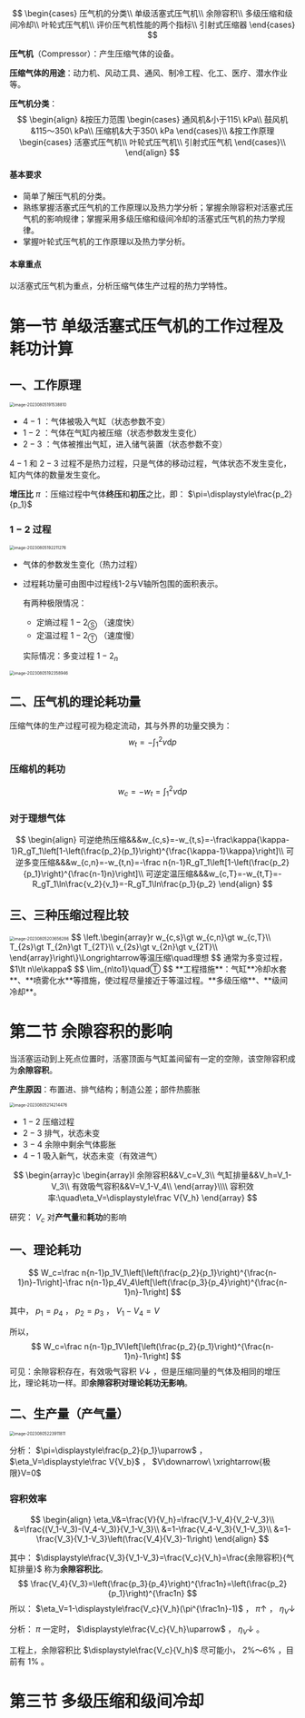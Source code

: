 $$
\begin{cases}
压气机的分类\\
单级活塞式压气机\\
余隙容积\\
多级压缩和级间冷却\\
叶轮式压气机\\
评价压气机性能的两个指标\\
引射式压缩器
\end{cases}
$$

**压气机**（Compressor）：产生压缩气体的设备。

**压缩气体的用途**：动力机、风动工具、通风、制冷工程、化工、医疗、潜水作业等。

**压气机分类**：
$$
\begin{align}
&按压力范围
\begin{cases}
通风机&小于115\ kPa\\
鼓风机&115～350\ kPa\\
压缩机&大于350\ kPa
\end{cases}\\
&按工作原理
\begin{cases}
活塞式压气机\\
叶轮式压气机\\
引射式压气机
\end{cases}\\
\end{align}
$$

#### 基本要求

* 简单了解压气机的分类。
* 熟练掌握活塞式压气机的工作原理以及热力学分析；掌握余隙容积对活塞式压气机的影响规律；掌握采用多级压缩和级间冷却的活塞式压气机的热力学规律。
* 掌握叶轮式压气机的工作原理以及热力学分析。

#### 本章重点

以活塞式压气机为重点，分析压缩气体生产过程的热力学特性。

# 第一节 单级活塞式压气机的工作过程及耗功计算

## 一、工作原理

<img src="8.%E5%8E%8B%E6%B0%94%E6%9C%BA%E7%9A%84%E7%83%AD%E5%8A%9B%E8%BF%87%E7%A8%8B.assets/image-20230805191538810.png" alt="image-20230805191538810" style="zoom:50%;" />

* $4-1$ ：气体被吸入气缸（状态参数不变）
* $1-2$ ：气体在气缸内被压缩（状态参数发生变化）
* $2-3$ ：气体被推出气缸，进入储气装置（状态参数不变）

$4-1$ 和 $2-3$ 过程不是热力过程，只是气体的移动过程，气体状态不发生变化，缸内气体的数量发生变化。

**增压比** $\pi$ ：压缩过程中气体**终压**和**初压**之比，即： $\pi=\displaystyle\frac{p_2}{p_1}$ 

### $1-2$ 过程

<img src="8.%E5%8E%8B%E6%B0%94%E6%9C%BA%E7%9A%84%E7%83%AD%E5%8A%9B%E8%BF%87%E7%A8%8B.assets/image-20230805192211276.png" alt="image-20230805192211276" style="zoom:50%;" />

* 气体的参数发生变化（热力过程）

* 过程耗功量可由图中过程线1-2与V轴所包围的面积表示。

  有两种极限情况：

  * 定熵过程 $1-2_Ⓢ$ （速度快）
  * 定温过程 $1-2_Ⓣ$ （速度慢）

  实际情况：多变过程 $1-2_n$ 

<img src="8.%E5%8E%8B%E6%B0%94%E6%9C%BA%E7%9A%84%E7%83%AD%E5%8A%9B%E8%BF%87%E7%A8%8B.assets/image-20230805192358946.png" alt="image-20230805192358946" style="zoom:50%;" />

## 二、压气机的理论耗功量

压缩气体的生产过程可视为稳定流动，其与外界的功量交换为：
$$
w_t=-\int_1^2v\mathrm dp
$$

### 压缩机的耗功

$$
w_c=-w_t=\int_1^2v\mathrm dp
$$

### 对于理想气体

$$
\begin{align}
可逆绝热压缩&&&w_{c,s}=-w_{t,s}=-\frac\kappa{\kappa-1}R_gT_1\left[1-\left(\frac{p_2}{p_1}\right)^{\frac{\kappa-1}\kappa}\right]\\
可逆多变压缩&&&w_{c,n}=-w_{t,n}=-\frac n{n-1}R_gT_1\left[1-\left(\frac{p_2}{p_1}\right)^{\frac{n-1}n}\right]\\
可逆定温压缩&&&w_{c,T}=-w_{t,T}=-R_gT_1\ln\frac{v_2}{v_1}=-R_gT_1\ln\frac{p_1}{p_2}
\end{align}
$$

## 三、三种压缩过程比较

<img src="8.%E5%8E%8B%E6%B0%94%E6%9C%BA%E7%9A%84%E7%83%AD%E5%8A%9B%E8%BF%87%E7%A8%8B.assets/image-20230805203656286.png" alt="image-20230805203656286" style="zoom:50%;" />
$$
\left.\begin{array}r
w_{c,s}\gt w_{c,n}\gt w_{c,T}\\
T_{2s}\gt T_{2n}\gt T_{2T}\\
v_{2s}\gt v_{2n}\gt v_{2T}\\
\end{array}\right\}\Longrightarrow等温压缩\quad理想
$$
通常为多变过程， $1\lt n\le\kappa$ 
$$
\lim_{n\to1}\quadⓉ
$$
**工程措施**：气缸**冷却水套**、**喷雾化水**等措施，使过程尽量接近于等温过程。**多级压缩**、**级间冷却**。

# 第二节 余隙容积的影响

当活塞运动到上死点位置时，活塞顶面与气缸盖间留有一定的空隙，该空隙容积成为**余隙容积**。

**产生原因**：布置进、排气结构；制造公差；部件热膨胀

<img src="8.%E5%8E%8B%E6%B0%94%E6%9C%BA%E7%9A%84%E7%83%AD%E5%8A%9B%E8%BF%87%E7%A8%8B.assets/image-20230805214214476.png" alt="image-20230805214214476" style="zoom:50%;" />

* $1-2$ 压缩过程
* $2-3$ 排气，状态未变
* $3-4$ 余隙中剩余气体膨胀
* $4-1$ 吸入新气，状态未变（有效进气）

$$
\begin{array}c
\begin{array}l
余隙容积&&V_c=V_3\\
气缸排量&&V_h=V_1-V_3\\
有效吸气容积&&V=V_1-V_4\\
\end{array}\\\\
容积效率:\quad\eta_V=\displaystyle\frac V{V_h}
\end{array}
$$

研究： $V_c$ 对**产气量**和**耗功**的影响

## 一、理论耗功

$$
W_c=\frac n{n-1}p_1V_1\left[\left(\frac{p_2}{p_1}\right)^{\frac{n-1}n}-1\right]-\frac n{n-1}p_4V_4\left[\left(\frac{p_3}{p_4}\right)^{\frac{n-1}n}-1\right]
$$

其中， $p_1=p_4$ ， $p_2=p_3$ ， $V_1-V_4=V$ 

所以，
$$
W_c=\frac n{n-1}p_1V\left[\left(\frac{p_2}{p_1}\right)^{\frac{n-1}n}-1\right]
$$
可见：余隙容积存在，有效吸气容积 $V\downarrow$ ，但是压缩同量的气体及相同的增压比，理论耗功一样。即**余隙容积对理论耗功无影响**。

## 二、生产量（产气量）

<img src="8.%E5%8E%8B%E6%B0%94%E6%9C%BA%E7%9A%84%E7%83%AD%E5%8A%9B%E8%BF%87%E7%A8%8B.assets/image-20230805223911811.png" alt="image-20230805223911811" style="zoom:50%;" />

分析： $\pi=\displaystyle\frac{p_2}{p_1}\uparrow$ ， $\eta_V=\displaystyle\frac V{V_b}$ ， $V\downarrow\ \xrightarrow{极限}V=0$ 

### 容积效率

$$
\begin{align}
\eta_V&=\frac{V}{V_h}=\frac{V_1-V_4}{V_2-V_3}\\
&=\frac{(V_1-V_3)-(V_4-V_3)}{V_1-V_3}\\
&=1-\frac{V_4-V_3}{V_1-V_3}\\
&=1-\frac{V_3}{V_1-V_3}\left(\frac{V_4}{V_3}-1\right)
\end{align}
$$

其中： $\displaystyle\frac{V_3}{V_1-V_3}=\frac{V_c}{V_h}=\frac{余隙容积}{气缸排量}$ 称为**余隙容积比**。
$$
\frac{V_4}{V_3}=\left(\frac{p_3}{p_4}\right)^{\frac1n}=\left(\frac{p_2}{p_1}\right)^{\frac1n}
$$
所以： $\eta_V=1-\displaystyle\frac{V_c}{V_h}(\pi^{\frac1n}-1)$ ， $\pi\uparrow$ ， $\eta_V\downarrow$ 

分析： $\pi$ 一定时， $\displaystyle\frac{V_c}{V_h}\uparrow$ ， $\eta_V\downarrow$ 。

工程上，余隙容积比 $\displaystyle\frac{V_c}{V_h}$ 尽可能小， $2\%～6\%$ ，目前有 $1\%$ 。

# 第三节 多级压缩和级间冷却

